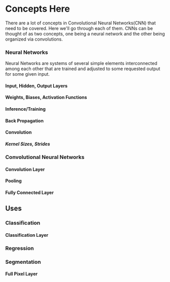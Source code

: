 # Concepts Here
There are a lot of concepts in Convolutional Neural Networks(CNN) that need to be covered. Here we'll go through each of them. CNNs can be thought of as two concepts, one being a neural network and the other being organized via convolutions.

### Neural Networks
Neural Networks are systems of several simple elements interconnected among each other that are trained and adjusted to some requested output for some given input.
#### Input, Hidden, Output Layers
#### Weights, Biases, Activation Functions

#### Inference/Training

#### Back Propagation




#### Convolution
##### Kernel Sizes, Strides

### Convolutional Neural Networks
#### Convolution Layer
#### Pooling
#### Fully Connected Layer


## Uses

### Classification
#### Classification Layer
### Regression

### Segmentation
#### Full Pixel Layer

